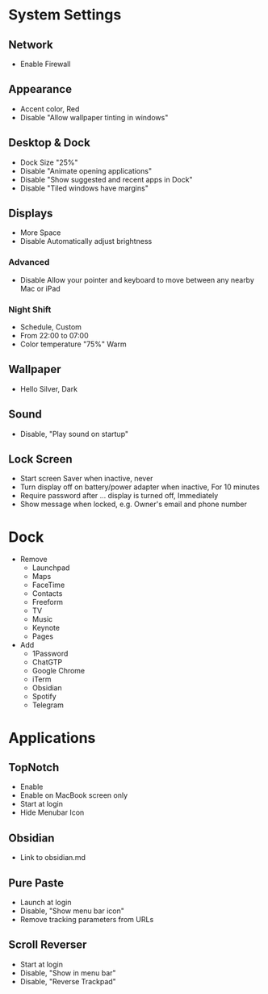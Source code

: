 # System Settings

## Network
- Enable Firewall

## Appearance
- Accent color, Red
- Disable "Allow wallpaper tinting in windows"

## Desktop & Dock
- Dock Size "25%"
- Disable "Animate opening applications"
- Disable "Show suggested and recent apps in Dock"
- Disable "Tiled windows have margins"

## Displays
- More Space
- Disable Automatically adjust brightness

### Advanced
- Disable Allow your pointer and keyboard to move between any nearby Mac or iPad

### Night Shift
- Schedule, Custom
- From 22:00 to 07:00
- Color temperature "75%" Warm

## Wallpaper
- Hello Silver, Dark

## Sound
- Disable, "Play sound on startup"

## Lock Screen
- Start screen Saver when inactive, never
- Turn display off on battery/power adapter when inactive, For 10 minutes
- Require password after ... display is turned off, Immediately
- Show message when locked, e.g. Owner's email and phone number

# Dock
- Remove
  - Launchpad
  - Maps
  - FaceTime
  - Contacts
  - Freeform
  - TV
  - Music
  - Keynote
  - Pages
- Add
  - 1Password
  - ChatGTP
  - Google Chrome
  - iTerm 
  - Obsidian
  - Spotify
  - Telegram

# Applications

## TopNotch
- Enable
- Enable on MacBook screen only
- Start at login
- Hide Menubar Icon

## Obsidian
- Link to obsidian.md

## Pure Paste
- Launch at login
- Disable, "Show menu bar icon"
- Remove tracking parameters from URLs

## Scroll Reverser
- Start at login
- Disable, "Show in menu bar"
- Disable, "Reverse Trackpad"
